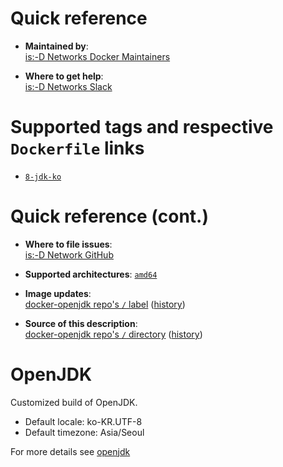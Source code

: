 # Quick reference

-	**Maintained by**:  
	[is:-D Networks Docker Maintainers](https://github.com/isdnetworks/docker-openjdk)

-	**Where to get help**:  
	[is:-D Networks Slack](https://isdnetworks.slack.com)

# Supported tags and respective `Dockerfile` links

-	[`8-jdk-ko`](https://github.com/isdnetworks/docker-openjdk/blob/master/Dockerfile)

# Quick reference (cont.)

-	**Where to file issues**:  
	[is:-D Network GitHub](https://github.com/isdnetworks/docker-openjdk/issues)

-	**Supported architectures**:
	[`amd64`](https://hub.docker.com/r/isdnetworks/openjdk/)

-	**Image updates**:  
	[docker-openjdk repo's `/` label](https://github.com/isdnetworks/docker-openjdk/issues) ([history](https://github.com/isdnetworks/docker-openjdk/commits/master))  

-	**Source of this description**:  
	[docker-openjdk repo's `/` directory](https://github.com/isdnetworks/docker-openjdk) ([history](https://github.com/isdnetworks/docker-openjdk/commits/master))  

# OpenJDK

Customized build of OpenJDK.
-	Default locale: ko-KR.UTF-8
-	Default timezone: Asia/Seoul

For more details see [openjdk](https://hub.docker.com/_/openjdk)

